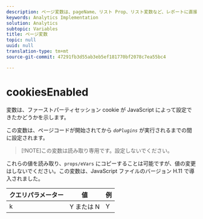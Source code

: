 ```yaml
---
description: ページ変数は、pageName、リスト Prop、リスト変数など、レポートに直接入力されます。
keywords: Analytics Implementation
solution: Analytics
subtopic: Variables
title: ページ変数
topic: null
uuid: null
translation-type: tm+mt
source-git-commit: 47291fb3d55ab3eb5ef181770bf2078c7ea55bc4

---
```





# cookiesEnabled

 変数は、ファーストパーティセッション cookie が JavaScript によって設定できたかどうかを示します。


<!-- 

cookiesenabled.xml

 -->

この変数は、ページコードが開始されてから *`doPlugins`* が実行されるまでの間に設定されます。

> [!NOTE]この変数は読み取り専用です。設定しないでください。

これらの値を読み取り、`props/eVars` にコピーすることは可能ですが、値の変更はしないでください。この変数は、JavaScript ファイルのバージョン H.11 で導入されました。

| クエリパラメーター | 値 | 例 |
|---|---|---|
| k | Y または N | Y |
